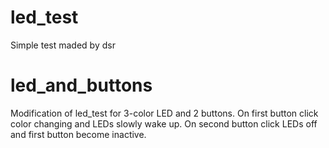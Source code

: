 # led_test

Simple test maded by dsr

# led_and_buttons

Modification of led_test for 3-color LED and 2 buttons.
On first button click color changing and LEDs slowly wake up.
On second button click LEDs off and first button become inactive. 
